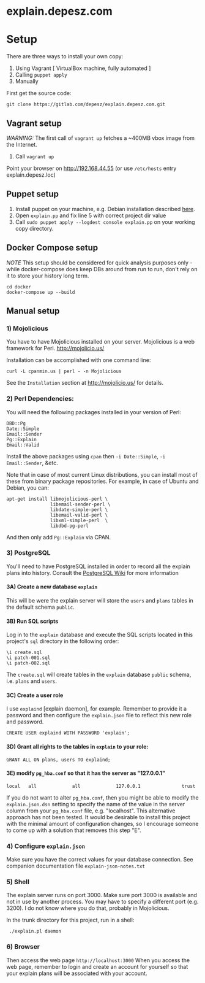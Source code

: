 explain.depesz.com
==================

Setup
==================

There are three ways to install your own copy:

1. Using Vagrant [ VirtualBox machine, fully automated ]
1. Calling `puppet apply`
1. Manually

First get the source code:

    git clone https://gitlab.com/depesz/explain.depesz.com.git

## Vagrant setup

*WARNING:*
The first call of `vagrant up` fetches a ~400MB vbox image from the Internet.

1. Call `vagrant up`

Point your browser on http://192.168.44.55 (or use `/etc/hosts` entry explain.depesz.loc)

## Puppet setup

1. Install puppet on your machine, e.g. Debian installation described [here](https://docs.puppetlabs.com/guides/install_puppet/install_debian_ubuntu.html).
1. Open `explain.pp` and fix line 5 with correct project dir value
1. Call `sudo puppet apply --logdest console explain.pp` on your working copy directory.

## Docker Compose setup

*NOTE* This setup should be considered for quick analysis purposes only - while docker-compose
does keep DBs around from run to run, don't rely on it to store your history long term.

```
cd docker
docker-compose up --build
```

## Manual setup

### 1) Mojolicious
You have to have Mojolicious installed on your server.
Mojolicious is a web framework for Perl.
http://mojolicio.us/

Installation can be accomplished with one command line:

    curl -L cpanmin.us | perl - -n Mojolicious

See the `Installation` section at http://mojolicio.us/ for details.

### 2) Perl Dependencies:
You will need the following packages installed in your version of Perl:

    DBD::Pg
    Date::Simple
    Email::Sender
    Pg::Explain
    Email::Valid


Install the above packages using `cpan` then `-i Date::Simple`, `-i Email::Sender`, &etc.

Note that in case of most current Linux distributions, you can install most of
these from binary package repositories. For example, in case of Ubuntu and
Debian, you can:

    apt-get install libmojolicious-perl \
                    libemail-sender-perl \
                    libdate-simple-perl \
                    libemail-valid-perl \
                    libxml-simple-perl  \
                    libdbd-pg-perl

And then only add `Pg::Explain` via CPAN.

### 3) PostgreSQL
You'll need to have PostgreSQL installed in order to record all the explain
plans into history.  Consult the [PostgreSQL Wiki](https://wiki.postgresql.org/wiki/Detailed_installation_guides)
for more information

#### 3A) Create a new database `explain`
This will be were the explain server will store the `users` and `plans` tables
in the default schema `public`.

#### 3B) Run SQL scripts
Log in to the `explain` database and execute the SQL scripts located in this
project's `sql` directory in the following order:

    \i create.sql
    \i patch-001.sql
    \i patch-002.sql

The `create.sql` will create tables in the `explain` database `public` schema,
i.e. `plans` and `users`.

#### 3C) Create a user role
I use `explaind` [explain daemon], for example.  Remember to provide it a
password and then configure the `explain.json` file to reflect this new role and
password.

    CREATE USER explaind WITH PASSWORD 'explain';

#### 3D) Grant all rights to the tables in `explain` to your role:

    GRANT ALL ON plans, users TO explaind;

#### 3E) modify  `pg_hba.conf` so that it has the server as "127.0.0.1"

    local   all             all             127.0.0.1               trust

If you do not want to alter `pg_hba.conf`, then you might be able to modify the
`explain.json.dsn` setting to specify the name of the value in the server column
from your `pg_hba.conf` file, e.g. "localhost".  This alternative approach has
not been tested.  It would be desirable to install this project with the minimal
amount of configuration changes, so I encourage someone to come up with a
solution that removes this step "E".

### 4) Configure `explain.json`
Make sure you have the correct values for your database connection.
See companion documentation file `explain-json-notes.txt`

### 5) Shell
The explain server runs on port 3000.  Make sure port 3000 is available and not
in use by another process. You may have to specify a different port (e.g. 3200).
I do not know where you do that, probably in Mojolicious.

In the trunk directory for this project, run in a shell:

     ./explain.pl daemon

### 6) Browser
Then access the web page `http://localhost:3000`  When you access the web page,
remember to login and create an account for yourself so that your explain plans
will be associated with your account.
